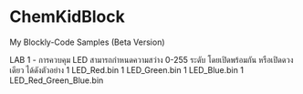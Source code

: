 # ChemKidBlock
My Blockly-Code Samples (Beta Version)

LAB 1 - การควบคุม LED สามารถกำหนดความสว่าง 0-255 ระดับ โดยเปิดพร้อมกัน หรือเปิดดวงเดียว ได้ดังตัวอย่าง
1 LED_Red.bin
1 LED_Green.bin
1 LED_Blue.bin
1 LED_Red_Green_Blue.bin
